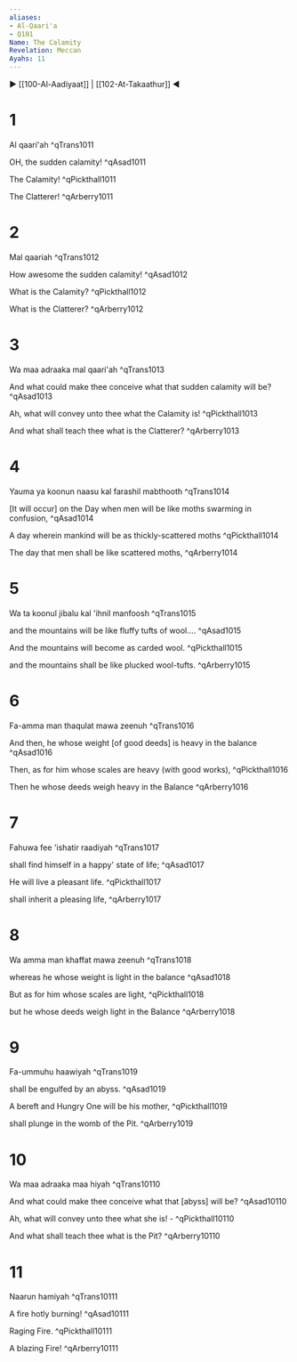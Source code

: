 ```yaml
---
aliases:
- Al-Qaari'a
- Q101
Name: The Calamity
Revelation: Meccan
Ayahs: 11
---
```


▶ [[100-Al-Aadiyaat]] | [[102-At-Takaathur]] ◀

# 1

Al qaari'ah ^qTrans1011


OH, the sudden calamity! ^qAsad1011


The Calamity! ^qPickthall1011


The Clatterer! ^qArberry1011

# 2

Mal qaariah ^qTrans1012


How awesome the sudden calamity! ^qAsad1012


What is the Calamity? ^qPickthall1012


What is the Clatterer? ^qArberry1012

# 3

Wa maa adraaka mal qaari'ah ^qTrans1013


And what could make thee conceive what that sudden calamity will be? ^qAsad1013


Ah, what will convey unto thee what the Calamity is! ^qPickthall1013


And what shall teach thee what is the Clatterer? ^qArberry1013

# 4

Yauma ya koonun naasu kal farashil mabthooth ^qTrans1014


[It will occur] on the Day when men will be like moths swarming in confusion, ^qAsad1014


A day wherein mankind will be as thickly-scattered moths ^qPickthall1014


The day that men shall be like scattered moths, ^qArberry1014

# 5

Wa ta koonul jibalu kal 'ihnil manfoosh ^qTrans1015


and the mountains will be like fluffy tufts of wool.... ^qAsad1015


And the mountains will become as carded wool. ^qPickthall1015


and the mountains shall be like plucked wool-tufts. ^qArberry1015

# 6

Fa-amma man thaqulat mawa zeenuh ^qTrans1016


And then, he whose weight [of good deeds] is heavy in the balance ^qAsad1016


Then, as for him whose scales are heavy (with good works), ^qPickthall1016


Then he whose deeds weigh heavy in the Balance ^qArberry1016

# 7

Fahuwa fee 'ishatir raadiyah ^qTrans1017


shall find himself in a happy' state of life; ^qAsad1017


He will live a pleasant life. ^qPickthall1017


shall inherit a pleasing life, ^qArberry1017

# 8

Wa amma man khaffat mawa zeenuh ^qTrans1018


whereas he whose weight is light in the balance ^qAsad1018


But as for him whose scales are light, ^qPickthall1018


but he whose deeds weigh light in the Balance ^qArberry1018

# 9

Fa-ummuhu haawiyah ^qTrans1019


shall be engulfed by an abyss. ^qAsad1019


A bereft and Hungry One will be his mother, ^qPickthall1019


shall plunge in the womb of the Pit. ^qArberry1019

# 10

Wa maa adraaka maa hiyah ^qTrans10110


And what could make thee conceive what that [abyss] will be? ^qAsad10110


Ah, what will convey unto thee what she is! - ^qPickthall10110


And what shall teach thee what is the Pit? ^qArberry10110

# 11

Naarun hamiyah ^qTrans10111


A fire hotly burning! ^qAsad10111


Raging Fire. ^qPickthall10111


A blazing Fire! ^qArberry10111

